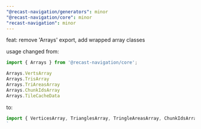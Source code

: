 ```yaml
---
"@recast-navigation/generators": minor
"@recast-navigation/core": minor
"recast-navigation": minor
---
```


feat: remove 'Arrays' export, add wrapped array classes

usage changed from:

```ts
import { Arrays } from '@recast-navigation/core';

Arrays.VertsArray
Arrays.TrisArray
Arrays.TriAreasArray
Arrays.ChunkIdsArray
Arrays.TileCacheData
```

to:

```ts
import { VerticesArray, TrianglesArray, TringleAreasArray, ChunkIdsArray, TileCacheData } from '@recast-navigation/core';
`
